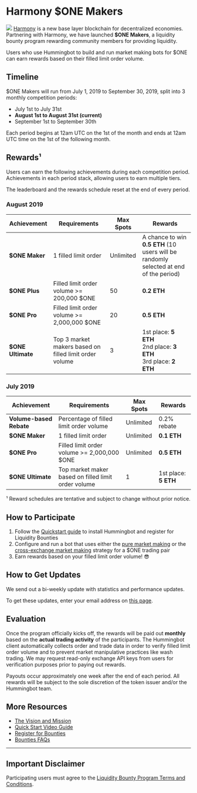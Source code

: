 # Harmony $ONE Makers
![](https://cdn-images-1.medium.com/max/800/1*ZlrtjaSC6xqJGWfeh_kDmg.png)
[Harmony](https://harmony.one/) is a new base layer blockchain for decentralized economies. Partnering with Harmony, we have launched **$ONE Makers**, a liquidity bounty program rewarding community members for providing liquidity.

Users who use Hummingbot to build and run market making bots for $ONE can earn rewards based on their filled limit order volume.

## Timeline

$ONE Makers will run from July 1, 2019 to September 30, 2019, split into 3 monthly competition periods:

* July 1st to July 31st
* **August 1st to August 31st (current)**
* September 1st to September 30th

Each period begins at 12am UTC on the 1st of the month and ends at 12am UTC time on the 1st of the following month.

## Rewards¹

Users can earn the following achievements during each competition period. Achievements in each period stack, allowing users to earn multiple tiers.

The leaderboard and the rewards schedule reset at the end of every period.

### August 2019

Achievement | Requirements | Max Spots | Rewards
---|---|---|---
**$ONE Maker** | 1 filled limit order | Unlimited | A chance to win **0.5 ETH** (10 users will be randomly selected at end of the period)
**$ONE Plus** | Filled limit order volume >= 200,000 $ONE | 50 | **0.2 ETH**
**$ONE Pro** | Filled limit order volume >= 2,000,000 $ONE | 20 | **0.5 ETH**
**$ONE Ultimate** | Top 3 market makers based on filled limit order volume | 3 | 1st place: **5 ETH**<br/>2nd place: **3 ETH**<br/>3rd place: **2 ETH**

### July 2019

Achievement | Requirements | Max Spots | Rewards
---|---|---|---
**Volume-based Rebate** | Percentage of filled limit order volume | Unlimited | 0.2% rebate
**$ONE Maker** | 1 filled limit order | Unlimited | **0.1 ETH**
**$ONE Pro** | Filled limit order volume >= 2,000,000 $ONE | Unlimited | **0.5 ETH**
**$ONE Ultimate** | Top market maker based on filled limit order volume | 1 | 1st place: **5 ETH**

¹ Reward schedules are tentative and subject to change without prior notice.

## How to Participate

1. Follow the [Quickstart guide](/quickstart/) to install Hummingbot and register for Liquidity Bounties
2. Configure and run a bot that uses either the [pure market making](/strategies/pure-market-making) or the [cross-exchange market making](/strategies/cross-exchange-market-making) strategy for a $ONE trading pair
3. Earn rewards based on your filled limit order volume! 😎

## How to Get Updates

We send out a bi-weekly update with statistics and performance updates.

To get these updates, enter your email address on [this page](https://www.hummingbot.io/liquidity-bounties/harmony/).

## Evaluation

Once the program officially kicks off, the rewards will be paid out **monthly** based on the **actual trading activity** of the participants. The Hummingbot client automatically collects order and trade data in order to verify filled limit order volume and to prevent market manipulative practices like wash trading. We may request read-only exchange API keys from users for verification purposes prior to paying out rewards.

Payouts occur approximately one week after the end of each period. All rewards will be subject to the sole discretion of the token issuer and/or the Hummingbot team.


## More Resources

- [The Vision and Mission](https://medium.com/harmony-one/one-maker-initiative-stronger-one-by-every-one-429ab7bfcacd)
- [Quick Start Video Guide](https://www.youtube.com/watch?v=wySYAPbHRwQ&list=PLDwlNkL_4MMczSzZiomX5wFFuF40z-KLl&index=5&t=19s)
- [Register for Bounties](/quickstart/3-configure-bot/#step-2-register-for-liquidity-bounties-optional)
- [Bounties FAQs](/bounties/faq/)

---
## Important Disclaimer

Participating users must agree to the [Liquidity Bounty Program Terms and Conditions](https://hummingbot.io/liquidity-bounty-policy/).

